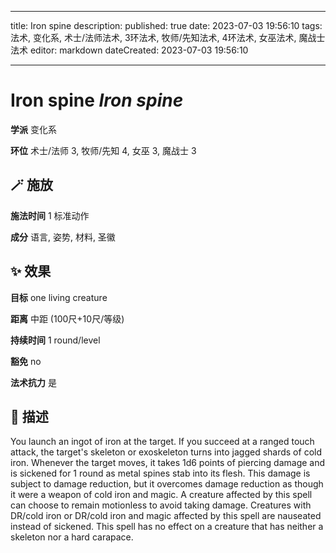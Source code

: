 
---
title: Iron spine
description: 
published: true
date: 2023-07-03 19:56:10
tags: 法术, 变化系, 术士/法师法术, 3环法术, 牧师/先知法术, 4环法术, 女巫法术, 魔战士法术
editor: markdown
dateCreated: 2023-07-03 19:56:10

---

# **Iron spine** *Iron spine*

**学派** 变化系 

**环位** 术士/法师 3, 牧师/先知 4, 女巫 3, 魔战士 3

## 🪄 施放

**施法时间** 1 标准动作

**成分** 语言, 姿势, 材料, 圣徽

## ✨ 效果 

**目标** one living creature 

**距离** 中距 (100尺+10尺/等级)  

**持续时间** 1 round/level 

**豁免** no

**法术抗力** 是

## 📖 描述

You launch an ingot of iron at the target. If you succeed at a ranged touch attack, the target's skeleton or exoskeleton turns into jagged shards of cold iron. Whenever the target moves, it takes 1d6 points of piercing damage and is sickened for 1 round as metal spines stab into its flesh. This damage is subject to damage reduction, but it overcomes damage reduction as though it were a weapon of cold iron and magic. A creature affected by this spell can choose to remain motionless to avoid taking damage. Creatures with DR/cold iron or DR/cold iron and magic affected by this spell are nauseated instead of sickened. This spell has no effect on a creature that has neither a skeleton nor a hard carapace.
    